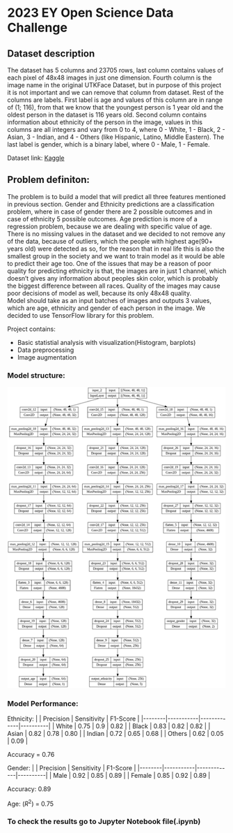 # 2023 EY Open Science Data Challenge

## Dataset description
The dataset has 5 columns and 23705 rows, last column contains values of each pixel of 48x48 images in just one dimension. Fourth column is the image name in the original
UTKFace Dataset, but in purpose of this project it is not important and we can remove that
column from dataset. Rest of the columns are labels. First label is age and values of this
column are in range of (1; 116), from that we know that the youngest person is 1 year old
and the oldest person in the dataset is 116 years old. Second column contains information
about ethnicity of the person in the image, values in this columns are all integers and vary
from 0 to 4, where 0 - White, 1 - Black, 2 - Asian, 3 - Indian, and 4 - Others (like Hispanic,
Latino, Middle Eastern). The last label is gender, which is a binary label, where 0 - Male, 1 -
Female. 

Dataset link: [Kaggle](https://www.kaggle.com/datasets/nipunarora8/age-gender-and-ethnicity-face-data-csv)  

## Problem definiton:  
The problem is to build a model that will predict all three features mentioned in previous
section. Gender and Ethnicity predictions are a classification problem, where in case of
gender there are 2 possible outcomes and in case of ethnicity 5 possible outcomes. Age
prediction is more of a regression problem, because we are dealing with specific value of
age. There is no missing values in the dataset and we decided to not remove any of the data,
because of outliers, which the people with highest age(90+ years old) were detected as so,
for the reason that in real life this is also the smallest group in the society and we want to
train model as it would be able to predict their age too. One of the issues that may be a
reason of poor quality for predicting ethnicity is that, the images are in just 1 channel, which
doesn’t gives any information about peoples skin color, which is probably the biggest
difference between all races. Quality of the images may cause poor decisions of model as
well, because its only 48x48 quality.  
Model should take as an input batches of images and outputs 3 values, which are age,
ethnicity and gender of each person in the image. We decided to use TensorFlow library for
this problem.

Project contains: 
- Basic statistial analysis with visualization(Histogram, barplots)
- Data preprocessing
- Image augmentation

### Model structure: 
![Model structure](https://github.com/devipeer/Age-gender-origin-prediction/blob/main/model_structure.png)


### Model Performance: 
  
Ethnicity:
|        | Precision | Sensitivity | F1-Score |
|--------|-----------|-------------|----------|
| White  |    0.75   |    0.9      |   0.82   |
| Black  |    0.83   |    0.82     |   0.82   |
| Asian  |    0.82   |    0.78     |   0.80   |
| Indian |    0.72   |    0.65     |   0.68   |
| Others |    0.62   |    0.05     |   0.09   |

Accuracy = 0.76  


Gender: 
|        | Precision | Sensitivity | F1-Score |
|--------|-----------|-------------|----------|
| Male   |    0.92   |    0.85     |   0.89   |
| Female |    0.85   |    0.92     |   0.89   |

Accuracy: 0.89


Age:
$(R^2)$ = 0.75
### To check the results go to Jupyter Notebook file(.ipynb)